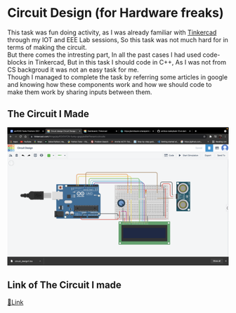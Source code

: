 #  Circuit Design (for Hardware freaks)

This task was fun doing activity, as I was already familiar with [Tinkercad](https://www.tinkercad.com/) through my IOT and EEE Lab sessions, So this task was not much hard for in terms of making the circuit. <br>
But there comes the intresting part, In all the past cases I had used code-blocks in Tinkercad, But in this task I should code in C++, As I was not from CS backgroud it was not an easy task for me. <br>
Though I managed to complete the task by referring some articles in google and knowing how these components work and how we should code to make them work by sharing inputs between them.

## The Circuit I Made
![](amfoss-task-13.png)

## Link of The Circuit I made
[🔗Link](https://www.tinkercad.com/things/ajuPZATnFCN-circuit-design/editel?sharecode=HyRCJ1XCifo7t3SNbk-MUf6xUd1Gi6ltcAlzErRgZlE)
